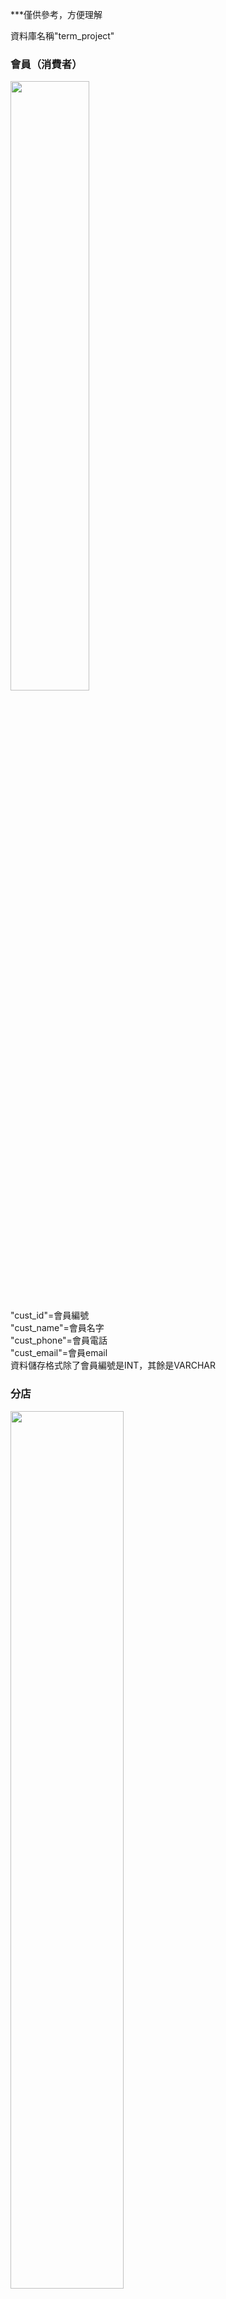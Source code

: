 ***僅供參考，方便理解<br>

資料庫名稱"term_project"

<h3>會員（消費者）</h3>
<img src="https://github.com/hsuehnai/-/assets/162154266/192ce9db-df5c-4738-b34b-dbd76d76e81d.png" width=50% height=50%>


"cust_id"=會員編號<br>
"cust_name"=會員名字<br>
"cust_phone"=會員電話<br>
"cust_email"=會員email<br>
資料儲存格式除了會員編號是INT，其餘是VARCHAR<br>

<h3>分店</h3>
<img src="https://github.com/hsuehnai/-/assets/162154266/0fa5de2f-aed4-4467-a567-fedd21254d5b.png" width=60% height=60%>

"store_id"=分店編號<br>
"store_name"=分店名字<br>
"store_ckic"=分店已售出的雞肉餐盒數量<br>
"store_fish"=分店已售出的魚肉餐盒數量<br>
"store_pork"=分店已售出的豬肉餐盒數量<br>
"store_beef"=分店已售出的牛肉餐盒數量<br>
"store_num"=分店已售出的餐盒數量<br>
"store_revenue"=分店(已售出)的銷售額<br>
資料儲存格式除了分店名字是VARCHAR，其餘是INT<br>

<h3>訂單</h3>
<img src="https://github.com/hsuehnai/-/assets/162154266/51100087-3a0d-4b77-abdd-7b19d2138a35.png" width=50% height=50%>

因為order是phpmyadmin保留字，所以table名稱為"orders"<br>
"order_id"=訂單編號<br>
"order_cust"=會員編號<br>
"order_date"=訂單日期<br>
"order_store"=分店編號<br>
"order_num"=訂購數量<br>
"order_finish"=訂單狀態<br>
資料儲存格式除了訂單日期是DATE，其餘是INT，order_finish預設皆為0<br>

<h3>員工</h3>
<img src="https://github.com/hsuehnai/-/assets/162154266/0bb21d53-57f8-4af8-b4c7-1535ddaa737b.png" width=50% height=50%>

"employee_id"=員工編號<br>
"employee_name"=員工名字<br>
"employee_pw"=員工密碼<br>
"employee_store"=員工所在分店編號<br>
資料儲存格式除了員工名字和密碼是VARCHAR，其餘是INT<br>
